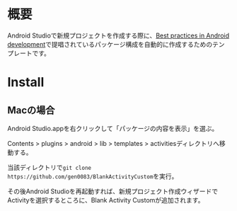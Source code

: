 # 概要

Android Studioで新規プロジェクトを作成する際に、[Best practices in Android development](https://github.com/futurice/android-best-practices)で提唱されているパッケージ構成を自動的に作成するためのテンプレートです。

# Install

## Macの場合

Android Studio.appを右クリックして「パッケージの内容を表示」を選ぶ。

Contents > plugins > android > lib > templates > activitiesディレクトリへ移動する。

当該ディレクトリで``git clone https://github.com/gen0083/BlankActivityCustom``を実行。

その後Android Studioを再起動すれば、新規プロジェクト作成ウィザードでActivityを選択するところに、Blank Activity Customが追加されます。

